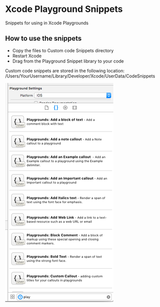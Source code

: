 # Xcode Playground Snippets
Snippets for using in Xcode Playgrounds

## How to use the snippets
* Copy the files to Custom code Snippets directory
* Restart Xcode
* Drag from the Playground Snippet library to your code

Custom code snippets are stored in the following location:
/Users/YourUsername/Library/Developer/Xcode/UserData/CodeSnippets

![Playground Snippets](https://github.com/iggym/plaground-snippets/blob/master/playground-snippets.png "Playground Snippets")
